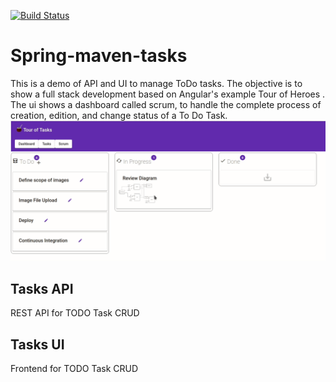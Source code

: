 [![Build Status](https://travis-ci.org/lflores/spring-maven-tasks.svg?branch=master)](https://travis-ci.org/lflores/spring-maven-tasks)

# Spring-maven-tasks
This is a demo of API and UI to manage ToDo tasks.
The objective is to show a full stack development based on Angular's example Tour of Heroes . The ui shows a dashboard called scrum, to handle the complete process of creation, edition, and change status of a To Do Task.
![Scrum Dashaboard](./assets/scrum-dashboard.gif)

## Tasks API
REST API for TODO Task CRUD

## Tasks UI
Frontend for TODO Task CRUD

